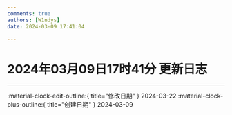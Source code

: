 ```yaml
---
comments: true
authors: [W1ndys]
date: 2024-03-09 17:41:04

---
```


# 2024年03月09日17时41分 更新日志

<!-- more -->
---

:material-clock-edit-outline:{ title="修改日期" } 2024-03-22
:material-clock-plus-outline:{ title="创建日期" } 2024-03-09
